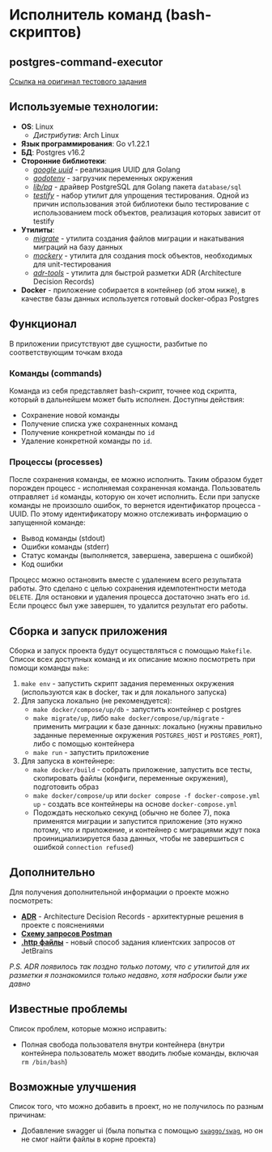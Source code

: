 # Исполнитель команд (bash-скриптов)
## postgres-command-executor
[Ссылка на оригинал тестового задания](https://gist.github.com/ixpectus/aec3f753a3209fbd8100c1b2c42d5756) 
## Используемые технологии:
 - **OS**: Linux
   - *Дистрибутив*: Arch Linux
 - **Язык программирования**: Go v1.22.1
 - **БД**: Postgres v16.2
 - **Сторонние библиотеки**:
   - *[google uuid](https://github.com/google/uuid)* - реализация UUID для Golang
   - *[godotenv](https://github.com/joho/godotenv)* - загрузчик переменных окружения
   - *[lib/pq](https://github.com/lib/pq)* - драйвер PostgreSQL для Golang пакета `database/sql`
   - *[testify](https://github.com/stretchr/testify)* - набор утилит для упрощения тестирования. Одной из причин использования этой библиотеки было тестирование с использованием mock объектов, реализация которых зависит от testify
 - **Утилиты**:
   - *[migrate](https://github.com/golang-migrate/migrate)* - утилита создания файлов миграции и накатывания миграций на базу данных
   - *[mockery](https://github.com/vektra/mockery)* - утилита для создания mock объектов, необходимых для unit-тестирования
   - *[adr-tools](https://github.com/npryce/adr-tools)* - утилита для быстрой разметки ADR (Architecture Decision Records)
 - **Docker** - приложение собирается в контейнер (об этом ниже), в качестве базы данных используется готовый docker-образ Postgres
 
## Функционал
В приложении присутствуют две сущности, разбитые по соответствующим точкам входа 
### Команды (commands)
Команда из себя представляет bash-скрипт, точнее код скрипта, который в дальнейшем может быть исполнен. Доступны действия: 

 - Сохранение новой команды
 - Получение списка уже сохраненных команд
 - Получение конкретной команды по `id`
 - Удаление конкретной команды по `id`.

### Процессы (processes) 
После сохранения команды, ее можно исполнить. Таким образом будет порожден процесс - исполняемая сохраненная команда. Пользователь отправляет `id` команды, которую он хочет исполнить. Если при запуске команды не произошло ошибок, то вернется идентификатор процесса - UUID. По этому идентификатору можно отслеживать информацию о запущенной команде:

 - Вывод команды (stdout)
 - Ошибки команды (stderr)
 - Статус команды (выполняется, завершена, завершена с ошибкой)
 - Код ошибки

Процесс можно остановить вместе с удалением всего результата работы. Это сделано с целью сохранения идемпотентности метода `DELETE`. Для остановки и удаления процесса достаточно знать его `id`. Если процесс был уже завершен, то удалится результат его работы. 

## Сборка и запуск приложения
Сборка и запуск проекта будут осуществляться с помощью `Makefile`. Список всех доступных команд и их описание можно посмотреть при помощи команды `make`:

1. `make env` - запустить скрипт задания переменных окружения (используются как в docker, так и для локального запуска)
2. Для запуска локально (не рекомендуется):
   - `make docker/compose/up/db` - запустить контейнер с postgres
   - `make migrate/up`, либо `make docker/compose/up/migrate` - применить миграции к базе данных: локально (нужны правильно заданные переменные окружения `POSTGRES_HOST` и `POSTGRES_PORT`), либо с помощью контейнера
   - `make run` - запустить приложение
3. Для запуска в контейнере:
   - `make docker/build` - собрать приложение, запустить все тесты, скопировать файлы (конфиги, переменные окружения), подготовить образ
   - `make docker/compose/up` или `docker compose -f docker-compose.yml up` - создать все контейнеры на основе `docker-compose.yml`
   - Подождать несколько секунд (обычно не более 7), пока применятся миграции и запустится приложение (это нужно потому, что и приложение, и контейнер с миграциями ждут пока проинициализируется база данных, чтобы не завершиться с ошибкой `connection refused`)

## Дополнительно
Для получения дополнительной информации о проекте можно посмотреть:

 - **[ADR](https://github.com/fatalistix/postgres-command-executor/tree/main/docs/architecture/decisions)** - Architecture Decision Records - архитектурные решения в проекте с пояснениями
 - **[Схему запросов Postman](https://github.com/fatalistix/postgres-command-executor/tree/main/docs/postman)**
 - **[.http файлы](https://github.com/fatalistix/postgres-command-executor/tree/main/docs/http)** - новый способ задания клиентских запросов от JetBrains

*P.S. ADR появилось так поздно только потому, что с утилитой для их разметки я познакомился только недавно, хотя наброски были уже давно*

## Известные проблемы
Список проблем, которые можно исправить:

 - Полная свобода пользователя внутри контейнера (внутри контейнера пользователь может вводить любые команды, включая `rm /bin/bash`)

## Возможные улучшения
Список того, что можно добавить в проект, но не получилось по разным причинам:

- Добавление swagger ui (была попытка с помощью [`swaggo/swag`](https://github.com/swaggo/swag), но он не смог найти файлы в корне проекта)
